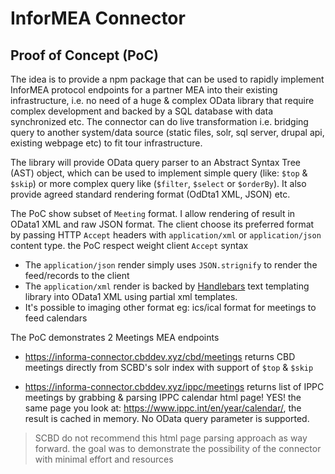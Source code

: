 # InforMEA Connector 

## Proof of Concept (PoC)

The idea is to provide a npm package that can be used to rapidly implement InforMEA protocol endpoints for a partner MEA into their existing infrastructure, i.e. no need of a huge & complex OData library that require complex development and backed by a SQL database with data synchronized etc. The connector can do live transformation i.e. bridging query to another system/data source (static files, solr, sql server, drupal api, existing webpage etc) to fit tour infrastructure. 

The library will provide OData query parser to an Abstract Syntax Tree (AST) object, which can be used to implement simple query (like: `$top` & `$skip`) or more complex query like (`$filter`, `$select` or `$orderBy`). It also provide agreed standard rendering format (OdDta1 XML, JSON) etc.

The PoC show subset of `Meeting` format. I allow rendering of result in OData1 XML and raw JSON format. The client choose its preferred format by passing HTTP `Accept` headers with `application/xml` or `application/json` content type. the PoC respect weight client `Accept` syntax

* The `application/json` render simply uses `JSON.strignify` to render the feed/records to the client
* The `application/xml` render is backed by [Handlebars](https://handlebarsjs.com/) text templating library into OData1 XML using partial xml templates.
* It's possible to imaging other format eg: ics/ical format for meetings to feed calendars

The PoC demonstrates 2 Meetings MEA endpoints  

* https://informa-connector.cbddev.xyz/cbd/meetings returns CBD meetings directly from SCBD's solr index with support of `$top` & `$skip`

* https://informa-connector.cbddev.xyz/ippc/meetings returns list of IPPC meetings by grabbing & parsing IPPC calendar html page! YES! the same page you look at: https://www.ippc.int/en/year/calendar/, the result is cached in memory. No OData query parameter is supported. 

> SCBD do not recommend this html page parsing approach as way forward. the goal was to demonstrate the possibility of the connector with minimal effort and resources

